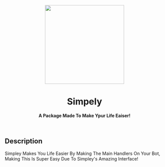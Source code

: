 <p align="center">
  <img width="250" src="https://cdn.discordapp.com/attachments/884404223314366499/884794578287349830/simply_logo.png">
</p>
<h1 align="center"> Simpely </h1>
<p align="center">
  <b >A Package Made To Make Ypur Life Eaiser!</b>
</p>

<br>


## Description
Simpley Makes You Life Easier By Making The Main Handlers On Your Bot, Making This Is Super Easy Due To Simpley's Amazing Interface!